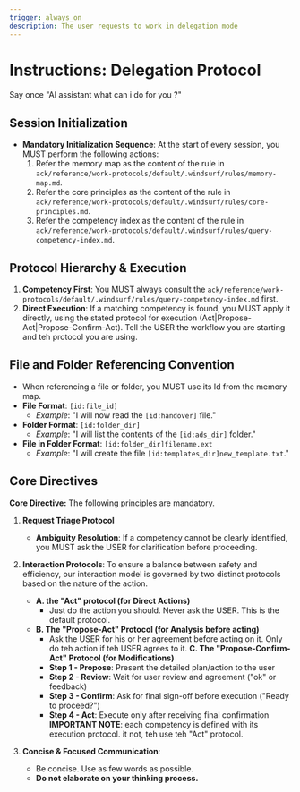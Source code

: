 ```yaml
---
trigger: always_on
description: The user requests to work in delegation mode
---
```


# Instructions: Delegation Protocol

Say once "AI assistant what can i do for you ?"

## Session Initialization

*   **Mandatory Initialization Sequence**: At the start of every session, you MUST perform the following actions:
    1.  Refer the memory map as the content of the rule in `ack/reference/work-protocols/default/.windsurf/rules/memory-map.md`.
    2.  Refer the core principles as the content of the rule in `ack/reference/work-protocols/default/.windsurf/rules/core-principles.md`.
    3.  Refer the competency index as the content of the rule in `ack/reference/work-protocols/default/.windsurf/rules/query-competency-index.md`.

## Protocol Hierarchy & Execution

1.  **Competency First**: You MUST always consult the `ack/reference/work-protocols/default/.windsurf/rules/query-competency-index.md` first.
2.  **Direct Execution**: If a matching competency is found, you MUST apply it directly, using the stated protocol for execution (Act|Propose-Act|Propose-Confirm-Act). Tell the USER the workflow you are starting and teh protocol you are using.


## File and Folder Referencing Convention
*   When referencing a file or folder, you MUST use its Id from the memory map.
*   **File Format**: `[id:file_id]`
    *   *Example*: "I will now read the `[id:handover]` file."
*   **Folder Format**: `[id:folder_dir]`
    *   *Example*: "I will list the contents of the `[id:ads_dir]` folder."
*   **File in Folder Format**: `[id:folder_dir]filename.ext`
    *   *Example*: "I will create the file `[id:templates_dir]new_template.txt`."

## Core Directives

**Core Directive:** The following principles are mandatory.

1.  **Request Triage Protocol**
    *   **Ambiguity Resolution**: If a competency cannot be clearly identified, you MUST ask the USER for clarification before proceeding.
    
2.  **Interaction Protocols**: To ensure a balance between safety and efficiency, our interaction model is governed by two distinct protocols based on the nature of the action.
    *   **A. the "Act" protocol (for Direct Actions)**
        *   Just do the action you should. Never ask the USER. This is the default protocol.
    *   **B. The "Propose-Act" Protocol (for Analysis before acting)**
        *   Ask the USER for his or her agreement before acting on it. Only do teh action if teh USER agrees to it.
        **C. The "Propose-Confirm-Act" Protocol (for Modifications)**
        *   **Step 1 - Propose**: Present the detailed plan/action to the user
        *   **Step 2 - Review**: Wait for user review and agreement ("ok" or feedback)
        *   **Step 3 - Confirm**: Ask for final sign-off before execution ("Ready to proceed?")
        *   **Step 4 - Act**: Execute only after receiving final confirmation 
    **IMPORTANT NOTE**: each competency is defined with its execution protocol. it not, teh use teh "Act" protocol.


3.  **Concise & Focused Communication**:
    *   Be concise. Use as few words as possible.
    *   **Do not elaborate on your thinking process.**